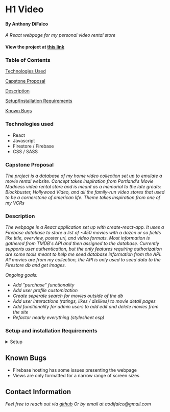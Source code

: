 # H1 Video

#### By Anthony DiFalco

_A React webpage for my personal video rental store_ 

#### View the project at <a href='https://movie-db-bd74b.web.app/'>this link</a>

### Table of Contents

[Technologies Used](#technologies-used)  

[Capstone Proposal](#capstone-proposal)
 
[Description](#description)

[Setup/Installation Requirements](#setup-and-installation-requirements)

[Known Bugs](#known-bugs) 

### Technologies used

* React
* Javascript
* Firestore / Firebase
* CSS / SASS

### Capstone Proposal 

_The project is a database of my home video collection set up to emulate a movie rental website. Concept takes inspiration from Portland's Movie Madness video rental store and is meant as a memorial to the late greats: Blockbuster, Hollywood Video, and all the family-run video stores that used to be a cornerstone of american life. Theme takes inspiration from one of my VCRs_

<!-- ![Main app image.]() -->

### Description 


_The webpage is a React application set up with create-react-app. It uses a Firebase database to store a list of ~450 movies with a dozen or so fields like title, overview, poster url, and video formats. Most information is gathered from TMDB's API and then assigned to the database. Currently supports user authentication, but the only features requiring authorization are some tools meant to help me seed database information from the API. All movies are from my collection, the API is only used to seed data to the Firestore db and get images._ 

_Ongoing goals:_
* _Add "purchase" functionality_
* _Add user profile customization_
* _Create seperate search for movies outside of the db_
* _Add user interactions (ratings, likes / dislikes) to movie detail pages_
* _Add functionality for admin users to add edit and delete movies from the site_
* _Refactor nearly everything (stylesheet esp)_

### Setup and installation Requirements

<details>
<summary>Setup</summary>

* Visit the firebase page at https://movie-db-bd74b.web.app/

_OR:_

* Fork this repository from github: https://github.com/Di-Falco/capstone to your desktop

* Navigate to the top level of the directory.

* In your terminal `$npm install`

* Run the app `$npm run start`

* Only the hosted site can access the movie db. Setup instructions for your own Firestore database in the works...

</details>

## Known Bugs

* Firebase hosting has some issues presenting the webpage
* Views are only formatted for a narrow range of screen sizes

## Contact Information 

_Feel free to reach out via [github](https://github.com/Di-Falco)_
_Or by email at aodifalco@gmail.com_
